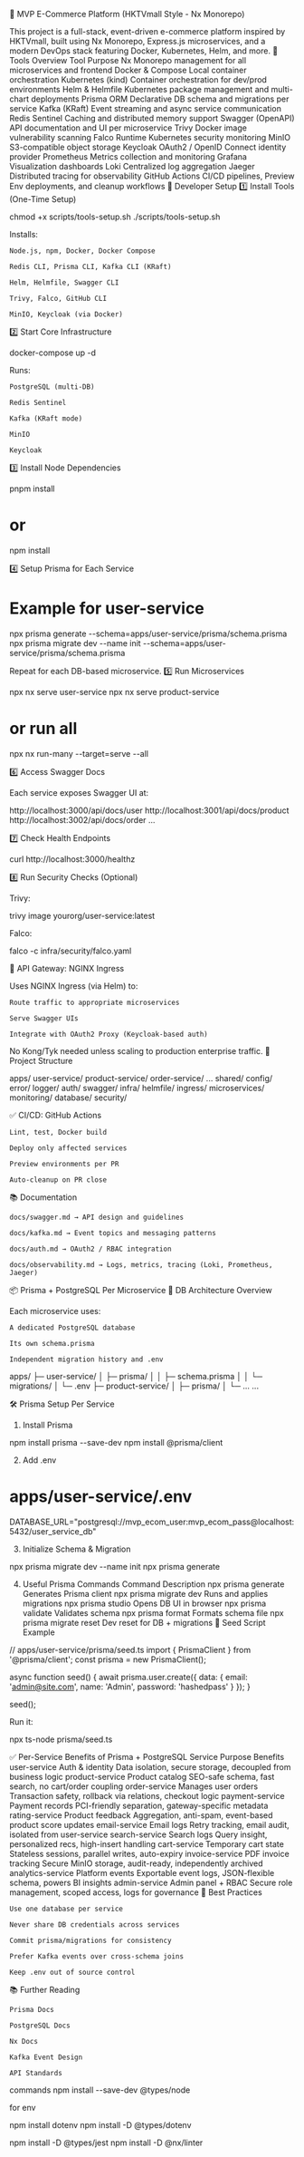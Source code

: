 🛒 MVP E-Commerce Platform (HKTVmall Style - Nx Monorepo)

This project is a full-stack, event-driven e-commerce platform inspired by HKTVmall, built using Nx Monorepo, Express.js microservices, and a modern DevOps stack featuring Docker, Kubernetes, Helm, and more.
🧰 Tools Overview
Tool Purpose
Nx Monorepo management for all microservices and frontend
Docker & Compose Local container orchestration
Kubernetes (kind) Container orchestration for dev/prod environments
Helm & Helmfile Kubernetes package management and multi-chart deployments
Prisma ORM Declarative DB schema and migrations per service
Kafka (KRaft) Event streaming and async service communication
Redis Sentinel Caching and distributed memory support
Swagger (OpenAPI) API documentation and UI per microservice
Trivy Docker image vulnerability scanning
Falco Runtime Kubernetes security monitoring
MinIO S3-compatible object storage
Keycloak OAuth2 / OpenID Connect identity provider
Prometheus Metrics collection and monitoring
Grafana Visualization dashboards
Loki Centralized log aggregation
Jaeger Distributed tracing for observability
GitHub Actions CI/CD pipelines, Preview Env deployments, and cleanup workflows
🏁 Developer Setup
1️⃣ Install Tools (One-Time Setup)

chmod +x scripts/tools-setup.sh
./scripts/tools-setup.sh

Installs:

    Node.js, npm, Docker, Docker Compose

    Redis CLI, Prisma CLI, Kafka CLI (KRaft)

    Helm, Helmfile, Swagger CLI

    Trivy, Falco, GitHub CLI

    MinIO, Keycloak (via Docker)

2️⃣ Start Core Infrastructure

docker-compose up -d

Runs:

    PostgreSQL (multi-DB)

    Redis Sentinel

    Kafka (KRaft mode)

    MinIO

    Keycloak

3️⃣ Install Node Dependencies

pnpm install

# or

npm install

4️⃣ Setup Prisma for Each Service

# Example for user-service

npx prisma generate --schema=apps/user-service/prisma/schema.prisma
npx prisma migrate dev --name init --schema=apps/user-service/prisma/schema.prisma

Repeat for each DB-based microservice.
5️⃣ Run Microservices

npx nx serve user-service
npx nx serve product-service

# or run all

npx nx run-many --target=serve --all

6️⃣ Access Swagger Docs

Each service exposes Swagger UI at:

http://localhost:3000/api/docs/user
http://localhost:3001/api/docs/product
http://localhost:3002/api/docs/order
...

7️⃣ Check Health Endpoints

curl http://localhost:3000/healthz

8️⃣ Run Security Checks (Optional)

Trivy:

trivy image yourorg/user-service:latest

Falco:

falco -c infra/security/falco.yaml

🧭 API Gateway: NGINX Ingress

Uses NGINX Ingress (via Helm) to:

    Route traffic to appropriate microservices

    Serve Swagger UIs

    Integrate with OAuth2 Proxy (Keycloak-based auth)

No Kong/Tyk needed unless scaling to production enterprise traffic.
📂 Project Structure

apps/
user-service/
product-service/
order-service/
...
shared/
config/
error/
logger/
auth/
swagger/
infra/
helmfile/
ingress/
microservices/
monitoring/
database/
security/

✅ CI/CD: GitHub Actions

    Lint, test, Docker build

    Deploy only affected services

    Preview environments per PR

    Auto-cleanup on PR close

📚 Documentation

    docs/swagger.md → API design and guidelines

    docs/kafka.md → Event topics and messaging patterns

    docs/auth.md → OAuth2 / RBAC integration

    docs/observability.md → Logs, metrics, tracing (Loki, Prometheus, Jaeger)

📦 Prisma + PostgreSQL Per Microservice
🧱 DB Architecture Overview

Each microservice uses:

    A dedicated PostgreSQL database

    Its own schema.prisma

    Independent migration history and .env

apps/
├─ user-service/
│ ├─ prisma/
│ │ ├─ schema.prisma
│ │ └─ migrations/
│ └─ .env
├─ product-service/
│ ├─ prisma/
│ └─ ...
...

🛠️ Prisma Setup Per Service

1. Install Prisma

npm install prisma --save-dev
npm install @prisma/client

2. Add .env

# apps/user-service/.env

DATABASE_URL="postgresql://mvp_ecom_user:mvp_ecom_pass@localhost:5432/user_service_db"

3. Initialize Schema & Migration

npx prisma migrate dev --name init
npx prisma generate

4. Useful Prisma Commands
   Command Description
   npx prisma generate Generates Prisma client
   npx prisma migrate dev Runs and applies migrations
   npx prisma studio Opens DB UI in browser
   npx prisma validate Validates schema
   npx prisma format Formats schema file
   npx prisma migrate reset Dev reset for DB + migrations
   🧪 Seed Script Example

// apps/user-service/prisma/seed.ts
import { PrismaClient } from '@prisma/client';
const prisma = new PrismaClient();

async function seed() {
await prisma.user.create({
data: {
email: 'admin@site.com',
name: 'Admin',
password: 'hashedpass'
}
});
}

seed();

Run it:

npx ts-node prisma/seed.ts

✅ Per-Service Benefits of Prisma + PostgreSQL
Service Purpose Benefits
user-service Auth & identity Data isolation, secure storage, decoupled from business logic
product-service Product catalog SEO-safe schema, fast search, no cart/order coupling
order-service Manages user orders Transaction safety, rollback via relations, checkout logic
payment-service Payment records PCI-friendly separation, gateway-specific metadata
rating-service Product feedback Aggregation, anti-spam, event-based product score updates
email-service Email logs Retry tracking, email audit, isolated from user-service
search-service Search logs Query insight, personalized recs, high-insert handling
cart-service Temporary cart state Stateless sessions, parallel writes, auto-expiry
invoice-service PDF invoice tracking Secure MinIO storage, audit-ready, independently archived
analytics-service Platform events Exportable event logs, JSON-flexible schema, powers BI insights
admin-service Admin panel + RBAC Secure role management, scoped access, logs for governance
🧠 Best Practices

    Use one database per service

    Never share DB credentials across services

    Commit prisma/migrations for consistency

    Prefer Kafka events over cross-schema joins

    Keep .env out of source control

📚 Further Reading

    Prisma Docs

    PostgreSQL Docs

    Nx Docs

    Kafka Event Design

    API Standards

commands
npm install --save-dev @types/node

<!-- JWT token generate script with:


npm install jsonwebtoken
npm install --save-dev @types/jsonwebtoken

npm run generate:jwt -->


for env

npm install dotenv
npm install -D @types/dotenv

npm install -D @types/jest
npm install -D @nx/linter
